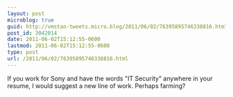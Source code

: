 ```yaml
---
layout: post
microblog: true
guid: http://vmstan-tweets.micro.blog/2011/06/02/76395895746338816.html
post_id: 3042014
date: 2011-06-02T15:12:55-0600
lastmod: 2011-06-02T15:12:55-0600
type: post
url: /2011/06/02/76395895746338816.html
---
```

If you work for Sony and have the words "IT Security" anywhere in your resume, I would suggest a new line of work. Perhaps farming?
